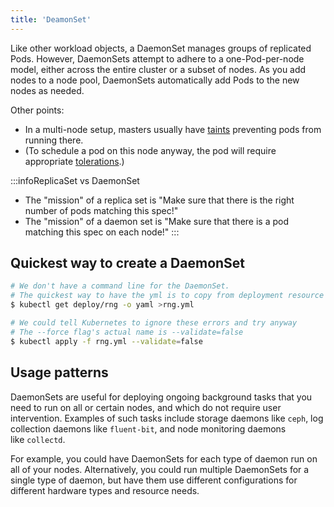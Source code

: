 ```yaml
---
title: 'DeamonSet'
---
```


Like other workload objects, a DaemonSet manages groups of replicated Pods. However, DaemonSets attempt to adhere to a one-Pod-per-node model, either across the entire cluster or a subset of nodes. As you add nodes to a node pool, DaemonSets automatically add Pods to the new nodes as needed.

Other points:
- In a multi-node setup, masters usually have [taints](https://kubernetes.io/docs/concepts/configuration/taint-and-toleration/) preventing pods from running there.
- (To schedule a pod on this node anyway, the pod will require appropriate [tolerations](https://kubernetes.io/docs/concepts/configuration/taint-and-toleration/).)

:::infoReplicaSet vs DaemonSet
- The "mission" of a replica set is "Make sure that there is the right number of pods matching this spec!"
- The "mission" of a daemon set is "Make sure that there is a pod matching this spec on each node!"
:::

## Quickest way to create a DaemonSet

```bash
# We don't have a command line for the DaemonSet. 
# The quickest way to have the yml is to copy from deployment resource
$ kubectl get deploy/rng -o yaml >rng.yml

# We could tell Kubernetes to ignore these errors and try anyway
# The --force flag's actual name is --validate=false
$ kubectl apply -f rng.yml --validate=false
```

## Usage patterns

DaemonSets are useful for deploying ongoing background tasks that you need to run on all or certain nodes, and which do not require user intervention. Examples of such tasks include storage daemons like `ceph`, log collection daemons like `fluent-bit`, and node monitoring daemons like `collectd`.

For example, you could have DaemonSets for each type of daemon run on all of your nodes. Alternatively, you could run multiple DaemonSets for a single type of daemon, but have them use different configurations for different hardware types and resource needs.


